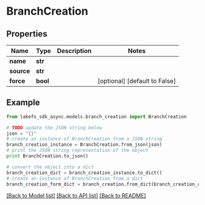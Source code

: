 # BranchCreation


## Properties

Name | Type | Description | Notes
------------ | ------------- | ------------- | -------------
**name** | **str** |  | 
**source** | **str** |  | 
**force** | **bool** |  | [optional] [default to False]

## Example

```python
from lakefs_sdk_async.models.branch_creation import BranchCreation

# TODO update the JSON string below
json = "{}"
# create an instance of BranchCreation from a JSON string
branch_creation_instance = BranchCreation.from_json(json)
# print the JSON string representation of the object
print BranchCreation.to_json()

# convert the object into a dict
branch_creation_dict = branch_creation_instance.to_dict()
# create an instance of BranchCreation from a dict
branch_creation_form_dict = branch_creation.from_dict(branch_creation_dict)
```
[[Back to Model list]](../README.md#documentation-for-models) [[Back to API list]](../README.md#documentation-for-api-endpoints) [[Back to README]](../README.md)


